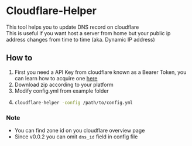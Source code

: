 # Cloudflare-Helper
This tool helps you to update DNS record on cloudflare  
This is useful if you want host a server from home but your public ip address changes from time to time (aka. Dynamic IP address)

## How to
1. First you need a API Key from cloudflare known as a Bearer Token, you can learn how to acquire one [here](https://support.cloudflare.com/hc/en-us/articles/200167836-Managing-API-Tokens-and-Keys)
2. Download zip according to your platform
3. Modify config.yml from example folder
4.  ```bash
    cloudflare-helper -config /path/to/config.yml
    ```

### Note
- You can find zone id on you cloudflare overview page
- Since v0.0.2 you can omit `dns_id` field in config file
